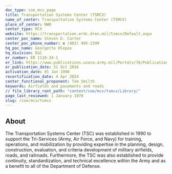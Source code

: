 ```yaml
---
doc_type: coe_mcx_page 
title: Transportation Systems Center (TSMCX)
name_of_center: Transportation Systems Center (TSMCX)
place_of_center: NWO
center_type: MCX
website: https://transportation.erdc.dren.mil/tsmcx/Default.aspx
center_poc_name: Steven D. Carter
center_poc_phone_number: ☎ (402) 995-2399
hq_poc_name: Georgette Hlepas
hq_division: E&C
er_number: ER 1110-34-1
er_link: https://www.publications.usace.army.mil/Portals/76/Publications/EngineerRegulations/ER_1110-34-1.pdf?ver=xkwoJrVubxBVuG3qnoJ44A%3d%3d
er_publication_date: 31 Oct 2016
activation_date: 01 Jan 1990
recertification_date: 4 Apr 2024
center_functional_proponent: Tom Smilth
keywords: Airfields and pavements and roads
// file_library_root_path: "content/coe/mcx/tsmcx/Library/" 
page_last_reviewed: 1 January 1970 
slug: /coe/mcx/tsmcx
---
```


## About 

The Transportation Systems Center (TSC) was established in 1990 to support the Tri-Services (Army, Air Force, and Navy) for training, operations, and mobilization by providing expertise in the planning, design, construction, evaluation, and criteria development of military airfields, roads, and railroads. Furthermore, the TSC was also established to provide continuity, standardization, and technical excellence within the Army and as a benefit to all of the Department of Defense. 

 
